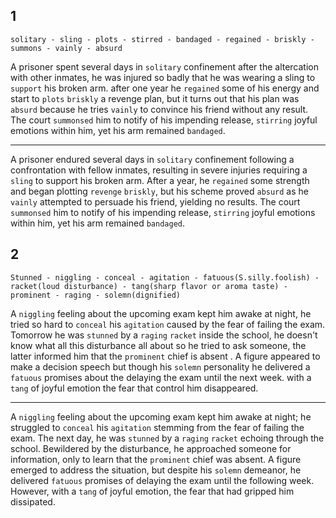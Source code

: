 ## 1

`solitary - sling - plots - stirred - bandaged - regained - briskly - summons - vainly - absurd`

A prisoner spent several days in `solitary` confinement after the altercation with other inmates, he was injured so badly that he was wearing a sling to `support` his broken arm. after one year he `regained` some of his energy and start to `plots` `briskly` a revenge plan, but it turns out that his plan was `absurd` because he tries `vainly` to convince his friend without any result. The court `summonsed` him to notify of his impending release, `stirring` joyful emotions within him, yet his arm remained `bandaged`.

----
A prisoner endured several days in `solitary` confinement following a confrontation with fellow inmates, resulting in severe injuries requiring a `sling` to support his broken arm. After a year, he `regained` some strength and began plotting `revenge` `briskly`, but his scheme proved `absurd` as he `vainly` attempted to persuade his friend, yielding no results. The court `summonsed` him to notify of his impending release, `stirring` joyful emotions within him, yet his arm remained `bandaged`.

## 2

`Stunned - niggling - conceal - agitation - fatuous(S.silly.foolish) - racket(loud disturbance) - tang(sharp flavor or aroma taste) - prominent - raging - solemn(dignified)`

A `niggling` feeling about the upcoming exam kept him awake at night, he tried so hard to `conceal` his `agitation` caused by the fear of failing the exam.
Tomorrow he was `stunned` by a `raging` `racket` inside the school, he doesn't know what all this disturbance all about so he tried to ask someone, the latter informed him that the `prominent` chief is absent . A figure appeared to make a decision speech but though his `solemn` personality he delivered a `fatuous` promises about the delaying the exam until the next week. with a `tang` of joyful emotion the fear that control him disappeared.

---

A `niggling` feeling about the upcoming exam kept him awake at night; he struggled to `conceal` his `agitation` stemming from the fear of failing the exam. The next day, he was `stunned` by a `raging` `racket` echoing through the school. Bewildered by the disturbance, he approached someone for information, only to learn that the `prominent` chief was absent. A figure emerged to address the situation, but despite his `solemn` demeanor, he delivered `fatuous` promises of delaying the exam until the following week. However, with a `tang` of joyful emotion, the fear that had gripped him dissipated.